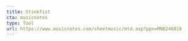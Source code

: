 ```yaml
---
title: Stinkfist
cta: musicnotes
type: Tool
url: https://www.musicnotes.com/sheetmusic/mtd.asp?ppn=MN0246018
---
```

